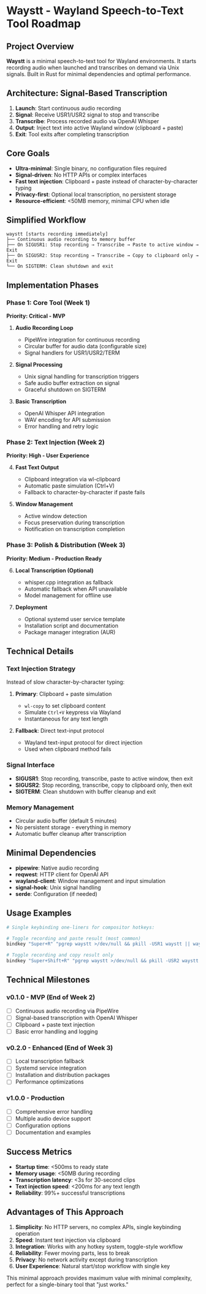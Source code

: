 # Waystt - Wayland Speech-to-Text Tool Roadmap

## Project Overview
**Waystt** is a minimal speech-to-text tool for Wayland environments. It starts recording audio when launched and transcribes on demand via Unix signals. Built in Rust for minimal dependencies and optimal performance.

## Architecture: Signal-Based Transcription
1. **Launch**: Start continuous audio recording
2. **Signal**: Receive USR1/USR2 signal to stop and transcribe
3. **Transcribe**: Process recorded audio via OpenAI Whisper
4. **Output**: Inject text into active Wayland window (clipboard + paste)
5. **Exit**: Tool exits after completing transcription

## Core Goals
- **Ultra-minimal**: Single binary, no configuration files required
- **Signal-driven**: No HTTP APIs or complex interfaces
- **Fast text injection**: Clipboard + paste instead of character-by-character typing
- **Privacy-first**: Optional local transcription, no persistent storage
- **Resource-efficient**: <50MB memory, minimal CPU when idle

## Simplified Workflow
```
waystt [starts recording immediately]
├── Continuous audio recording to memory buffer
├── On SIGUSR1: Stop recording → Transcribe → Paste to active window → Exit
├── On SIGUSR2: Stop recording → Transcribe → Copy to clipboard only → Exit
└── On SIGTERM: Clean shutdown and exit
```

## Implementation Phases

### Phase 1: Core Tool (Week 1)
**Priority: Critical - MVP**

1. **Audio Recording Loop**
   - PipeWire integration for continuous recording
   - Circular buffer for audio data (configurable size)
   - Signal handlers for USR1/USR2/TERM

2. **Signal Processing**
   - Unix signal handling for transcription triggers
   - Safe audio buffer extraction on signal
   - Graceful shutdown on SIGTERM

3. **Basic Transcription**
   - OpenAI Whisper API integration
   - WAV encoding for API submission
   - Error handling and retry logic

### Phase 2: Text Injection (Week 2)
**Priority: High - User Experience**

4. **Fast Text Output**
   - Clipboard integration via wl-clipboard
   - Automatic paste simulation (Ctrl+V)
   - Fallback to character-by-character if paste fails

5. **Window Management**
   - Active window detection
   - Focus preservation during transcription
   - Notification on transcription completion

### Phase 3: Polish & Distribution (Week 3)
**Priority: Medium - Production Ready**

6. **Local Transcription (Optional)**
   - whisper.cpp integration as fallback
   - Automatic fallback when API unavailable
   - Model management for offline use

7. **Deployment**
   - Optional systemd user service template
   - Installation script and documentation
   - Package manager integration (AUR)

## Technical Details

### Text Injection Strategy
Instead of slow character-by-character typing:
1. **Primary**: Clipboard + paste simulation
   - `wl-copy` to set clipboard content
   - Simulate `Ctrl+V` keypress via Wayland
   - Instantaneous for any text length

2. **Fallback**: Direct text-input protocol
   - Wayland text-input protocol for direct injection
   - Used when clipboard method fails

### Signal Interface
- **SIGUSR1**: Stop recording, transcribe, paste to active window, then exit
- **SIGUSR2**: Stop recording, transcribe, copy to clipboard only, then exit
- **SIGTERM**: Clean shutdown with buffer cleanup and exit

### Memory Management
- Circular audio buffer (default 5 minutes)
- No persistent storage - everything in memory
- Automatic buffer cleanup after transcription

## Minimal Dependencies
- **pipewire**: Native audio recording
- **reqwest**: HTTP client for OpenAI API
- **wayland-client**: Window management and input simulation
- **signal-hook**: Unix signal handling
- **serde**: Configuration (if needed)

## Usage Examples

```bash
# Single keybinding one-liners for compositor hotkeys:

# Toggle recording and paste result (most common)
bindkey "Super+R" "pgrep waystt >/dev/null && pkill -USR1 waystt || waystt &"

# Toggle recording and copy result only  
bindkey "Super+Shift+R" "pgrep waystt >/dev/null && pkill -USR2 waystt || waystt &"
```

## Technical Milestones

### v0.1.0 - MVP (End of Week 2)
- [ ] Continuous audio recording via PipeWire
- [ ] Signal-based transcription with OpenAI Whisper
- [ ] Clipboard + paste text injection
- [ ] Basic error handling and logging

### v0.2.0 - Enhanced (End of Week 3)
- [ ] Local transcription fallback
- [ ] Systemd service integration
- [ ] Installation and distribution packages
- [ ] Performance optimizations

### v1.0.0 - Production
- [ ] Comprehensive error handling
- [ ] Multiple audio device support
- [ ] Configuration options
- [ ] Documentation and examples

## Success Metrics
- **Startup time**: <500ms to ready state
- **Memory usage**: <50MB during recording
- **Transcription latency**: <3s for 30-second clips
- **Text injection speed**: <200ms for any text length
- **Reliability**: 99%+ successful transcriptions

## Advantages of This Approach
1. **Simplicity**: No HTTP servers, no complex APIs, single keybinding operation
2. **Speed**: Instant text injection via clipboard
3. **Integration**: Works with any hotkey system, toggle-style workflow
4. **Reliability**: Fewer moving parts, less to break
5. **Privacy**: No network activity except during transcription
6. **User Experience**: Natural start/stop workflow with single key

This minimal approach provides maximum value with minimal complexity, perfect for a single-binary tool that "just works."